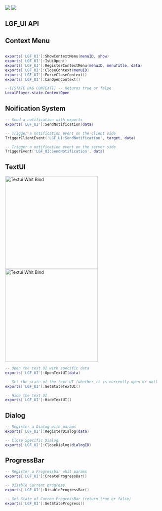   ![](https://img.shields.io/github/downloads/ENT510/LGF_UI/total?logo=github)
  ![](https://img.shields.io/github/v/release/ENT510/LGF_UI?logo=github)


## LGF_UI API

## Context Menu

```lua

exports['LGF_UI']:ShowContextMenu(menuID, show)
exports['LGF_UI']:IsUiOpen()
exports['LGF_UI']:RegisterContextMenu(menuID, menuTitle, data)
exports['LGF_UI']:CloseContext(menuID)
exports['LGF_UI']:ForceCloseContext()
exports['LGF_UI']:CanOpenContext()

--[[STATE BAG CONTEXT]] -- Returns true or false
LocalPlayer.state.ContextOpen
```
## Noification System

```lua
-- Send a notification with exports
exports['LGF_UI']:SendNotification(data)

-- Trigger a notification event on the client side
TriggerClientEvent('LGF_UI:SendNotification', target, data)

-- Trigger a notification event on the server side
TriggerEvent('LGF_UI:SendNotification', data)
```

## TextUI

<img src="https://cdn.discordapp.com/attachments/1200838616679727195/1275205843771457556/image.png?ex=66c50b7d&is=66c3b9fd&hm=af37267a780110939b41bcb5084ce79905685164b3a9099a508ae90bbd303312&" alt="Textui Whit Bind" width="300" height="300"/>

<img src="https://cdn.discordapp.com/attachments/1200838616679727195/1275206210173272307/image.png?ex=66c50bd4&is=66c3ba54&hm=6134e0c7a3026b79893a510794d3f02b14e8d078331b1aef63970ecef5a74c0c&" alt="Textui Whit Bind" width="300" height="300"/>


```lua
-- Open the text UI with specific data
exports['LGF_UI']:OpenTextUI(data)

-- Get the state of the text UI (whether it is currently open or not)
exports['LGF_UI']:GetStateTextUI()

-- Hide the text UI
exports['LGF_UI']:HideTextUI()
```


## Dialog 

```lua
-- Register a Dialog with params
exports['LGF_UI']:RegisterDialog(data)

-- Close Specific Dialog
exports['LGF_UI']:CloseDialog(dialogID)
```


## ProgressBar 

```lua
-- Register a Progressbar whit params
exports['LGF_UI']:CreateProgressBar()

-- Disable Current progress
exports['LGF_UI']:DisableProgressBar()

-- Get State of Curren ProgressBar (return true or false)
exports['LGF_UI']:GetStateProgress()

```


